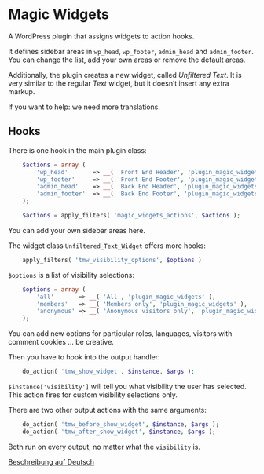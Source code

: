 # Magic Widgets

A WordPress plugin that assigns widgets to action hooks.

It defines sidebar areas in `wp_head`, `wp_footer`, `admin_head` and `admin_footer`.
You can change the list, add your own areas or remove the default areas.

Additionally, the plugin creates a new widget, called *Unfiltered Text*.
It is very similar to the regular *Text* widget, but it doesn’t insert any extra markup.

If you want to help: we need more translations.

## Hooks

There is one hook in the main plugin class:

```php
	$actions = array (
		'wp_head'       => __( 'Front End Header', 'plugin_magic_widgets' ),
		'wp_footer'     => __( 'Front End Footer', 'plugin_magic_widgets' ),
		'admin_head'    => __( 'Back End Header', 'plugin_magic_widgets' ),
		'admin_footer'  => __( 'Back End Footer', 'plugin_magic_widgets' )
	);

	$actions = apply_filters( 'magic_widgets_actions', $actions );
```

You can add your own sidebar areas here.

The widget class `Unfiltered_Text_Widget` offers more hooks:

```php
	apply_filters( 'tmw_visibility_options', $options )
```
`$options` is a list of visibility selections:

```php
	$options = array (
		'all'       => __( 'All', 'plugin_magic_widgets' ),
		'members'   => __( 'Members only', 'plugin_magic_widgets' ),
		'anonymous' => __( 'Anonymous visitors only', 'plugin_magic_widgets' )
	);
```

You can add new options for particular roles, languages, visitors with comment
cookies … be creative.

Then you have to hook into the output handler:

```php
	do_action( 'tmw_show_widget', $instance, $args );
```

`$instance['visibility']` will tell you what visibility the user has selected.
This action fires for custom visibility selections only.

There are two other output actions with the same arguments:

```php
	do_action( 'tmw_before_show_widget', $instance, $args );
	do_action( 'tmw_after_show_widget', $instance, $args );
```

Both run on every output, no matter what the `visibility` is.

[Beschreibung auf Deutsch](http://toscho.de/2011/wordpress-plugin-magische-widgets/)